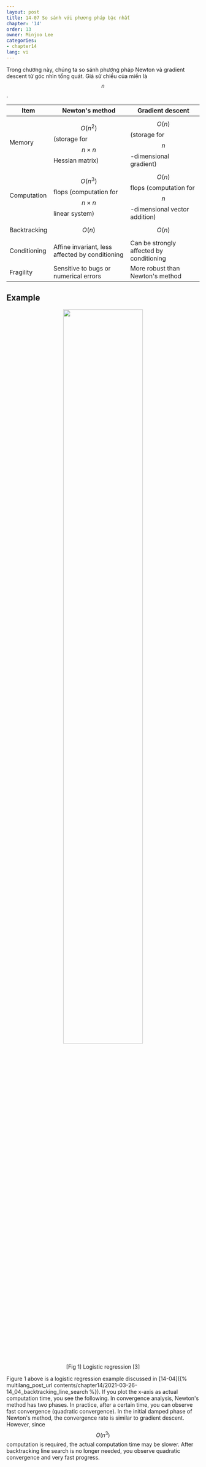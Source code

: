 ```yaml
---
layout: post
title: 14-07 So sánh với phương pháp bậc nhất
chapter: '14'
order: 13
owner: Minjoo Lee
categories:
- chapter14
lang: vi
---
```

<script type="text/x-mathjax-config">
MathJax.Hub.Config({
    displayAlign: "center"
    });
</script>

Trong chương này, chúng ta so sánh phương pháp Newton và gradient descent từ góc nhìn tổng quát. Giả sử chiều của miền là $$n$$.

| Item | Newton's method | Gradient descent |
| -------- | -------- | -------- |
| Memory     | $$O(n^{2})$$ (storage for $$n \times n$$ Hessian matrix)     | $$O(n)$$ (storage for $$n$$-dimensional gradient) |
| Computation     | $$O(n^{3})$$ flops (computation for $$n \times n$$ linear system)     | $$O(n)$$ flops (computation for $$n$$-dimensional vector addition)     |
| Backtracking     | $$O(n)$$ | $$O(n)$$  |
| Conditioning     | Affine invariant, less affected by conditioning  | Can be strongly affected by conditioning |
| Fragility     | Sensitive to bugs or numerical errors | More robust than Newton's method |

## Example

<figure class="image" style="align: center;">
<p align="center">
 <img src="{{ site.baseurl }}/img/chapter_img/chapter14/gd(1).jpeg" alt="" width="70%" height="70%">
 <figcaption style="text-align: center;">[Fig 1] Logistic regression [3]</figcaption>
</p>
</figure>

Figure 1 above is a logistic regression example discussed in [14-04]({% multilang_post_url contents/chapter14/2021-03-26-14_04_backtracking_line_search %}). If you plot the x-axis as actual computation time, you see the following. In convergence analysis, Newton's method has two phases. In practice, after a certain time, you can observe fast convergence (quadratic convergence). In the initial damped phase of Newton's method, the convergence rate is similar to gradient descent. However, since $$O(n^{3})$$ computation is required, the actual computation time may be slower. After backtracking line search is no longer needed, you observe quadratic convergence and very fast progress.